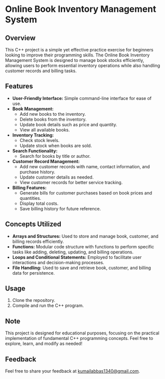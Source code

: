 <h1>Online Book Inventory Management System</h1>
  
  <h2>Overview</h2>
  <p>
    This C++ project is a simple yet effective practice exercise for beginners looking to improve their programming skills.
    The Online Book Inventory Management System is designed to manage book stocks efficiently, allowing users to perform
    essential inventory operations while also handling customer records and billing tasks.
  </p>

  <h2>Features</h2>
  <ul>
    <li><strong>User-Friendly Interface:</strong> Simple command-line interface for ease of use.</li>
    <li><strong>Book Management:</strong>
      <ul>
        <li>Add new books to the inventory.</li>
        <li>Delete books from the inventory.</li>
        <li>Update book details such as price and quantity.</li>
        <li>View all available books.</li>
      </ul>
    </li>
    <li><strong>Inventory Tracking:</strong>
      <ul>
        <li>Check stock levels.</li>
        <li>Update stock when books are sold.</li>
      </ul>
    </li>
    <li><strong>Search Functionality:</strong>
      <ul>
        <li>Search for books by title or author.</li>
      </ul>
    </li>
    <li><strong>Customer Record Management:</strong>
      <ul>
        <li>Add new customer records with name, contact information, and purchase history.</li>
        <li>Update customer details as needed.</li>
        <li>View customer records for better service tracking.</li>
      </ul>
    </li>
    <li><strong>Billing Features:</strong>
      <ul>
        <li>Generate bills for customer purchases based on book prices and quantities.</li>
        <li>Display total costs.</li>
        <li>Save billing history for future reference.</li>
      </ul>
    </li>
  </ul>

  <h2>Concepts Utilized</h2>
  <ul>
    <li><strong>Arrays and Structures:</strong> Used to store and manage book, customer, and billing records efficiently.</li>
    <li><strong>Functions:</strong> Modular code structure with functions to perform specific tasks like adding, deleting, updating, and billing operations.</li>
    <li><strong>Loops and Conditional Statements:</strong> Employed to facilitate user interactions and decision-making processes.</li>
    <li><strong>File Handling:</strong> Used to save and retrieve book, customer, and billing data for persistence.</li>
  </ul>

  <h2>Usage</h2>
  <ol>
    <li>Clone the repository.</li>
    <li>Compile and run the C++ program.</li>
  </ol>

 

  <h2>Note</h2>
  <p>
    This project is designed for educational purposes, focusing on the practical implementation of fundamental C++ programming concepts.
    Feel free to explore, learn, and modify as needed!
  </p>

  <h2>Feedback</h2>
  <p class="feedback">
   Feel free to share your feedback at <a href="mailto:saeed00sadia5@gmil.com">kumailabbas1340@gmail.com</a>.
  </p>
</body>
</html>
